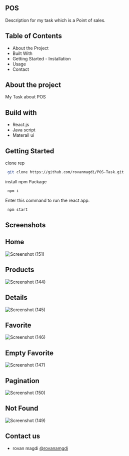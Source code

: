 ## POS
Description for my task which is a Point of sales.

## Table of Contents
 
  - About the Project
  - Built With
  - Getting Started
        - Installation
  - Usage
  - Contact
## About the project

My Task about POS 

## Build with 


- React.js
- Java script
- Materail ui


## Getting Started

clone rep
```bash
 git clone https://github.com/rovanmagdi/POS-Task.git
```

install npm Package
```bash
 npm i
```

Enter this command to run the react app.
```bash
 npm start
```

    
## Screenshots



## Home
![Screenshot (151)](https://github.com/rovanmagdi/POS-Task/assets/64366119/baddaf8f-3d4a-410c-bf52-f82ea5888234)


## Products
![Screenshot (144)](https://github.com/rovanmagdi/POS-Task/assets/64366119/7c685b56-20a6-482a-afab-40b8d1aeb9c9)



## Details
![Screenshot (145)](https://github.com/rovanmagdi/POS-Task/assets/64366119/36e84dab-6f34-4406-a6ea-aca9b9eca9ac)



## Favorite
![Screenshot (146)](https://github.com/rovanmagdi/POS-Task/assets/64366119/b655a8a2-8b80-4ec0-8f30-81aa21398aea)



## Empty Favorite

![Screenshot (147)](https://github.com/rovanmagdi/POS-Task/assets/64366119/c61b208f-b8e0-45e6-8163-550bc534864f)


## Pagination
![Screenshot (150)](https://github.com/rovanmagdi/POS-Task/assets/64366119/d8aa9e7e-598a-49a5-8956-fe334d94f88b)


## Not Found
![Screenshot (149)](https://github.com/rovanmagdi/POS-Task/assets/64366119/d68eef4d-9562-4f98-881e-df11de197fde)



## Contact us

- rovan magdi [@rovanamgdi](rovanmagdi@gmail.com)


